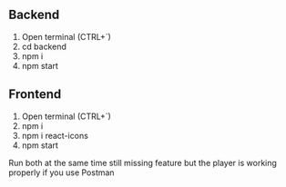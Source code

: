 ## Backend
1. Open terminal (CTRL+`)
2. cd backend
3. npm i
4. npm start

## Frontend
1. Open terminal (CTRL+`)
2. npm i
3. npm i react-icons
3. npm start

Run both at the same time still missing feature but the player is working properly if you use Postman